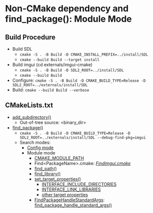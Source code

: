 # Non-CMake dependency and find_package(): Module Mode

## Build Procedure
- Build SDL
  - `cmake -S . -B Build -D CMAKE_INSTALL_PREFIX=../install/SDL`
  - `cmake --build Build --target install`
- Build imgui (cd externals/imgui-cmake)
  - `cmake -S . -B Build -D SDL2_ROOT=../install/SDL`
  - `cmake --build Build`
- Configure: `cmake -S . -B Build -D CMAKE_BUILD_TYPE=Release -D SDL2_ROOT=../externals/install/SDL`
- Build: `cmake --build Build --verbose`

## CMakeLists.txt
- [add_subdirectory()](https://cmake.org/cmake/help/latest/command/add_subdirectory.html)
  - Out-of-tree source: \<binary_dir\>
- [find_package()](https://cmake.org/cmake/help/latest/command/find_package.html)
  - `cmake -S . -B Build -D CMAKE_BUILD_TYPE=Release -D SDL2_ROOT=../externals/install/SDL --debug-find-pkg=imgui`
  - Search modes:
    - [Config mode](https://cmake.org/cmake/help/latest/command/find_package.html#config-mode-search-procedure)
    - Module mode
      - [CMAKE_MODULE_PATH](https://cmake.org/cmake/help/latest/variable/CMAKE_MODULE_PATH.html)
      - Find\<PackageName\>.cmake: [*Findimgui.cmake*](./cmake/modules/Findimgui.cmake)
      - [find_path()](https://cmake.org/cmake/help/latest/command/find_path.html)
      - [find_library()](https://cmake.org/cmake/help/latest/command/find_library.html)
      - [set_target_properties()](https://cmake.org/cmake/help/latest/command/set_target_properties.html)
        - [INTERFACE_INCLUDE_DIRECTORIES](https://cmake.org/cmake/help/latest/prop_tgt/INTERFACE_INCLUDE_DIRECTORIES.html)
        - [INTERFACE_LINK_LIBRARIES](https://cmake.org/cmake/help/latest/prop_tgt/INTERFACE_LINK_LIBRARIES.html)
        - [other target properties](https://cmake.org/cmake/help/latest/manual/cmake-properties.7.html#target-properties)
      - [FindPackageHandleStandardArgs](https://github.com/Kitware/CMake/blob/master/Modules/FindPackageHandleStandardArgs.cmake): [find_package_handle_standard_args()](https://cmake.org/cmake/help/latest/module/FindPackageHandleStandardArgs.html)

